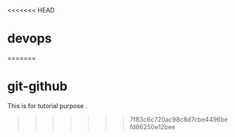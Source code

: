 <<<<<<< HEAD
# devops
=======
# git-github
This is for tutorial purpose .
>>>>>>> 7f83c6c720ac98c8d7cbe4496befd86250e12bee
